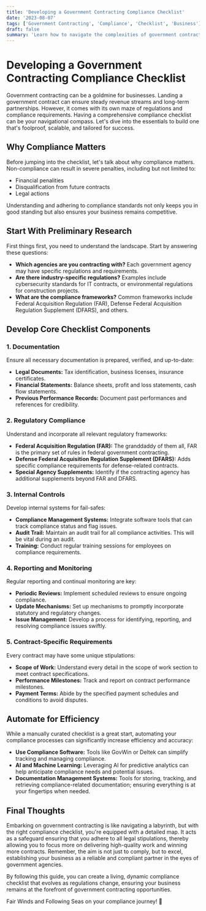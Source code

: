 ```yaml
---
title: 'Developing a Government Contracting Compliance Checklist'
date: '2023-08-07'
tags: ['Government Contracting', 'Compliance', 'Checklist', 'Business']
draft: false
summary: 'Learn how to navigate the complexities of government contracting with a comprehensive compliance checklist.'
---
```


# Developing a Government Contracting Compliance Checklist

Government contracting can be a goldmine for businesses. Landing a government contract can ensure steady revenue streams and long-term partnerships. However, it comes with its own maze of regulations and compliance requirements. Having a comprehensive compliance checklist can be your navigational compass. Let's dive into the essentials to build one that's foolproof, scalable, and tailored for success.

## Why Compliance Matters

Before jumping into the checklist, let's talk about why compliance matters. Non-compliance can result in severe penalties, including but not limited to:
- Financial penalities
- Disqualification from future contracts
- Legal actions

Understanding and adhering to compliance standards not only keeps you in good standing but also ensures your business remains competitive.

## Start With Preliminary Research

First things first, you need to understand the landscape. Start by answering these questions:

- **Which agencies are you contracting with?** Each government agency may have specific regulations and requirements.
- **Are there industry-specific regulations?** Examples include cybersecurity standards for IT contracts, or environmental regulations for construction projects. 
- **What are the compliance frameworks?** Common frameworks include Federal Acquisition Regulation (FAR), Defense Federal Acquisition Regulation Supplement (DFARS), and others.

## Develop Core Checklist Components

### 1. **Documentation**

Ensure all necessary documentation is prepared, verified, and up-to-date:
- **Legal Documents:** Tax identification, business licenses, insurance certificates.
- **Financial Statements:** Balance sheets, profit and loss statements, cash flow statements.
- **Previous Performance Records:** Document past performances and references for credibility.

### 2. **Regulatory Compliance**

Understand and incorporate all relevant regulatory frameworks:
- **Federal Acquisition Regulation (FAR):** The granddaddy of them all, FAR is the primary set of rules in federal government contracting.
- **Defense Federal Acquisition Regulation Supplement (DFARS):** Adds specific compliance requirements for defense-related contracts.
- **Special Agency Supplements:** Identify if the contracting agency has additional supplements beyond FAR and DFARS.

### 3. **Internal Controls**

Develop internal systems for fail-safes:
- **Compliance Management Systems:** Integrate software tools that can track compliance status and flag issues.
- **Audit Trail:** Maintain an audit trail for all compliance activities. This will be vital during an audit.
- **Training:** Conduct regular training sessions for employees on compliance requirements.

### 4. **Reporting and Monitoring**

Regular reporting and continual monitoring are key:
- **Periodic Reviews:** Implement scheduled reviews to ensure ongoing compliance.
- **Update Mechanisms:** Set up mechanisms to promptly incorporate statutory and regulatory changes.
- **Issue Management:** Develop a process for identifying, reporting, and resolving compliance issues swiftly.

### 5. **Contract-Specific Requirements**

Every contract may have some unique stipulations:
- **Scope of Work:** Understand every detail in the scope of work section to meet contract specifications.
- **Performance Milestones:** Track and report on contract performance milestones.
- **Payment Terms:** Abide by the specified payment schedules and conditions to avoid disputes.

## Automate for Efficiency

While a manually curated checklist is a great start, automating your compliance processes can significantly increase efficiency and accuracy:
- **Use Compliance Software:** Tools like GovWin or Deltek can simplify tracking and managing compliance.
- **AI and Machine Learning:** Leveraging AI for predictive analytics can help anticipate compliance needs and potential issues.
- **Documentation Management Systems:** Tools for storing, tracking, and retrieving compliance-related documentation; ensuring everything is at your fingertips when needed.

## Final Thoughts

Embarking on government contracting is like navigating a labyrinth, but with the right compliance checklist, you're equipped with a detailed map. It acts as a safeguard ensuring that you adhere to all legal stipulations, thereby allowing you to focus more on delivering high-quality work and winning more contracts. Remember, the aim is not just to comply, but to excel, establishing your business as a reliable and compliant partner in the eyes of government agencies.

By following this guide, you can create a living, dynamic compliance checklist that evolves as regulations change, ensuring your business remains at the forefront of government contracting opportunities.

Fair Winds and Following Seas on your compliance journey! 🌟